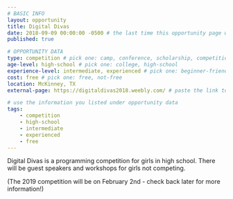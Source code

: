 ```yaml
---
# BASIC INFO
layout: opportunity
title: Digital Divas
date: 2018-09-09 00:00:00 -0500 # the last time this opportunity page was updated (YYYY-MM-DD)
published: true

# OPPORTUNITY DATA
type: competition # pick one: camp, conference, scholarship, competition, club, internship, other
age-level: high-school # pick one: college, high-school
experience-level: intermediate, experienced # pick one: beginner-friendly, intermediate, experienced
cost: free # pick one: free, not-free
location: McKinney, TX
external-page: https://digitaldivas2018.weebly.com/ # paste the link to the opportunity's website

# use the information you listed under opportunity data
tags:
    - competition
    - high-school
    - intermediate
    - experienced
    - free
---
```


Digital Divas is a programming competition for girls in high school. There will be guest speakers and workshops for girls not competing.

(The 2019 competition will be on February 2nd - check back later for more information!)
